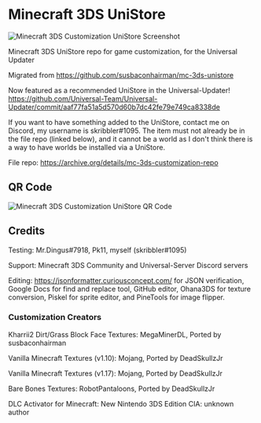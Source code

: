 # Minecraft 3DS UniStore
![Minecraft 3DS Customization UniStore Screenshot](https://raw.githubusercontent.com/susbaconhairman/mc-3ds-unistore/main/img/unistore-preview.png)

Minecraft 3DS UniStore repo for game customization, for the Universal Updater

Migrated from https://github.com/susbaconhairman/mc-3ds-unistore

Now featured as a recommended UniStore in the Universal-Updater! https://github.com/Universal-Team/Universal-Updater/commit/aaf77fa51a5d570d60b7dc42fe79e749ca8338de

If you want to have something added to the UniStore, contact me on Discord, my username is skribbler#1095. The item must not already be in the file repo (linked below), and it cannot be a world as I don't think there is a way to have worlds be installed via a UniStore.

File repo: https://archive.org/details/mc-3ds-customization-repo

## QR Code
![Minecraft 3DS Customization UniStore QR Code](hhttps://github.com/bigskribbz/mc-3ds-unistore/raw/main/img/qr/qr-code_450x450.png)

## Credits
Testing: Mr.Dingus#7918, Pk11, myself (skribbler#1095)

Support: Minecraft 3DS Community and Universal-Server Discord servers

Editing: https://jsonformatter.curiousconcept.com/ for JSON verification, Google Docs for find and replace tool, GitHub editor, Ohana3DS for texture conversion, Piskel for sprite editor, and PineTools for image flipper.

### Customization Creators
Kharrii2 Dirt/Grass Block Face Textures: MegaMinerDL, Ported by susbaconhairman

Vanilla Minecraft Textures (v1.10): Mojang, Ported by DeadSkullzJr

Vanilla Minecraft Textures (v1.17): Mojang, Ported by DeadSkullzJr

Bare Bones Textures: RobotPantaloons, Ported by DeadSkullzJr

DLC Activator for Minecraft: New Nintendo 3DS Edition CIA: unknown author
